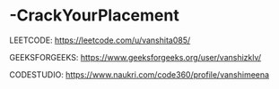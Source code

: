 # -CrackYourPlacement
LEETCODE: https://leetcode.com/u/vanshita085/

GEEKSFORGEEKS: https://www.geeksforgeeks.org/user/vanshizklv/

CODESTUDIO: https://www.naukri.com/code360/profile/vanshimeena
